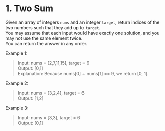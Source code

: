 # 1. Two Sum

Given an array of integers ```nums``` and an integer ```target```, return indices of the two numbers such that they add up to ```target```.\
You may assume that each input would have exactly one solution, and you may not use the same element twice.\
You can return the answer in any order.

Example 1:

>Input: nums = [2,7,11,15], target = 9\
Output: [0,1]\
Explanation: Because nums[0] + nums[1] == 9, we return [0, 1].

Example 2:

>Input: nums = [3,2,4], target = 6\
Output: [1,2]

Example 3:

>Input: nums = [3,3], target = 6\
Output: [0,1]